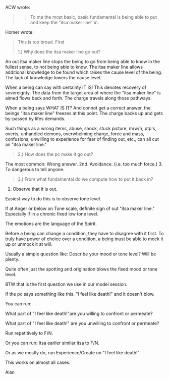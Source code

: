 
ACW wrote:

>> To me the most basic, basic fundamental is being able to put and keep
>> the "itsa maker line" in.
>> 
Homer wrote:

>This is too broad.  First
> 
>1.) Why does the itsa maker line go out?

An out itsa maker line stops the being to go from being able to
know in the fullest sense, to not being able to know.  The itsa maker
line allows additional knowledge to be found which raises the cause
level of the being.  The lack of knowledge lowers the cause level.

When a being can say with certainty IT IS!  This denotes recovery
of sovereignty.  The data from the target area of where the "itsa
maker line" is aimed flows back and forth.  The charge travels along
those pathways.

When a being says WHAT IS IT?  And connot get a correct answer,
the beings "itsa maker line" freezes at this point.  The charge backs
up and gets by-passed by lifes demands.

Such things as a wrong items, abuse, shock, stuck picture, m/w/h,
ptp's, overts, unhandled demons, overwhelming charge, force and mass,
confusions, unwilling to experience for fear of finding out, etc., can
all cut an "itsa maker line."

>2.) How does the pc make it go out?

The most common: Wrong answer.  2nd.  Avoidance.  (i.e.  too much
force.) 3.  To dangerous to tell anyone.

>3.) From what fundamental do we compute how to put it back in?

1.  Observe that it is out.

Easiest way to do this is to observe tone level.

If at Anger or below on Tone scale, definite sign of out "itsa
maker line." Especially if in a chronic fixed low tone level.

The emotions are the language of the Spirit.

Before a being can change a condition, they have to disagree with
it first.  To truly have power of choice over a condition, a being
must be able to mock it up or unmock it at will.

Usually a simple question like: Describe your mood or tone level?
Will be plenty.

Quite often just the spotting and origination blows the fixed
mood or tone level.

BTW that is the first question we use in our model session.

If the pc says something like this.  "I feel like death!" and it
doesn't blow.

You can run:

What part of "I feel like death!"are you willing to confront or
permeate?

What part of "I feel like death!" are you unwilling to confront
or permeate?

Run repetitively to F/N.

Or you can run: Itsa earlier similar itsa to F/N.

Or as we mostly do, run Experience/Create on "I feel like death!"

This works on almost all cases.

Alan
